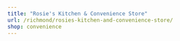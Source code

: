 ```yaml
---
title: "Rosie's Kitchen & Convenience Store"
url: /richmond/rosies-kitchen-and-convenience-store/
shop: convenience
---
```

